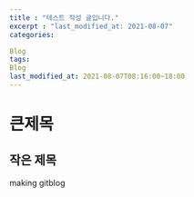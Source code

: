 ```yaml
---
title : "테스트 작성 글입니다."
excerpt : "last_modified_at: 2021-08-07"
categories:

Blog
tags:
Blog
last_modified_at: 2021-08-07T08:16:00~18:00
---  
```


# 큰제목  
## 작은 제목  

making gitblog


